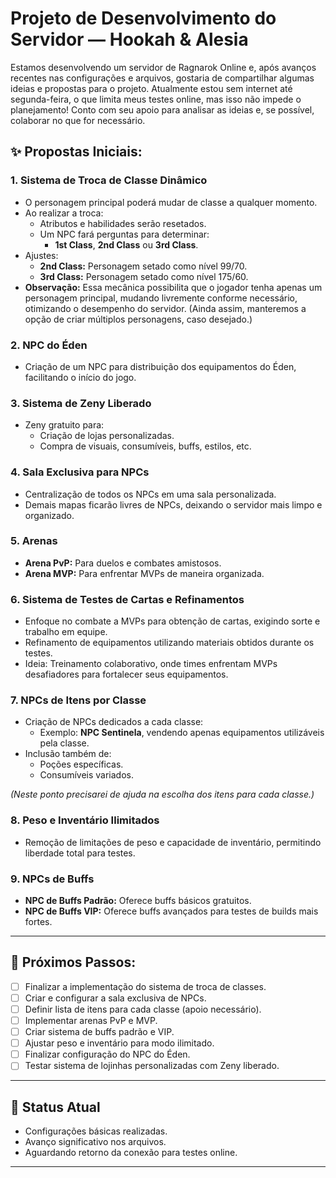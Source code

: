 # Projeto de Desenvolvimento do Servidor — Hookah & Alesia

Estamos desenvolvendo um servidor de Ragnarok Online e, após avanços recentes nas configurações e arquivos, gostaria de compartilhar algumas ideias e propostas para o projeto.
Atualmente estou sem internet até segunda-feira, o que limita meus testes online, mas isso não impede o planejamento!
Conto com seu apoio para analisar as ideias e, se possível, colaborar no que for necessário.

## ✨ Propostas Iniciais:

### 1. Sistema de Troca de Classe Dinâmico

- O personagem principal poderá mudar de classe a qualquer momento.
- Ao realizar a troca:
  - Atributos e habilidades serão resetados.
  - Um NPC fará perguntas para determinar:
    - **1st Class**, **2nd Class** ou **3rd Class**.
- Ajustes:
  - **2nd Class:** Personagem setado como nível 99/70.
  - **3rd Class:** Personagem setado como nível 175/60.
- **Observação:**
  Essa mecânica possibilita que o jogador tenha apenas um personagem principal, mudando livremente conforme necessário, otimizando o desempenho do servidor.
  (Ainda assim, manteremos a opção de criar múltiplos personagens, caso desejado.)

### 2. NPC do Éden

- Criação de um NPC para distribuição dos equipamentos do Éden, facilitando o início do jogo.

### 3. Sistema de Zeny Liberado

- Zeny gratuito para:
  - Criação de lojas personalizadas.
  - Compra de visuais, consumíveis, buffs, estilos, etc.

### 4. Sala Exclusiva para NPCs

- Centralização de todos os NPCs em uma sala personalizada.
- Demais mapas ficarão livres de NPCs, deixando o servidor mais limpo e organizado.

### 5. Arenas

- **Arena PvP:**
  Para duelos e combates amistosos.
- **Arena MVP:**
  Para enfrentar MVPs de maneira organizada.

### 6. Sistema de Testes de Cartas e Refinamentos

- Enfoque no combate a MVPs para obtenção de cartas, exigindo sorte e trabalho em equipe.
- Refinamento de equipamentos utilizando materiais obtidos durante os testes.
- Ideia: Treinamento colaborativo, onde times enfrentam MVPs desafiadores para fortalecer seus equipamentos.

### 7. NPCs de Itens por Classe

- Criação de NPCs dedicados a cada classe:
  - Exemplo: **NPC Sentinela**, vendendo apenas equipamentos utilizáveis pela classe.
- Inclusão também de:
  - Poções específicas.
  - Consumíveis variados.

_(Neste ponto precisarei de ajuda na escolha dos itens para cada classe.)_

### 8. Peso e Inventário Ilimitados

- Remoção de limitações de peso e capacidade de inventário, permitindo liberdade total para testes.

### 9. NPCs de Buffs

- **NPC de Buffs Padrão:**
  Oferece buffs básicos gratuitos.
- **NPC de Buffs VIP:**
  Oferece buffs avançados para testes de builds mais fortes.

---

## 📌 Próximos Passos:

- [ ] Finalizar a implementação do sistema de troca de classes.
- [ ] Criar e configurar a sala exclusiva de NPCs.
- [ ] Definir lista de itens para cada classe (apoio necessário).
- [ ] Implementar arenas PvP e MVP.
- [ ] Criar sistema de buffs padrão e VIP.
- [ ] Ajustar peso e inventário para modo ilimitado.
- [ ] Finalizar configuração do NPC do Éden.
- [ ] Testar sistema de lojinhas personalizadas com Zeny liberado.

---

## 📅 Status Atual

- Configurações básicas realizadas.
- Avanço significativo nos arquivos.
- Aguardando retorno da conexão para testes online.

---
